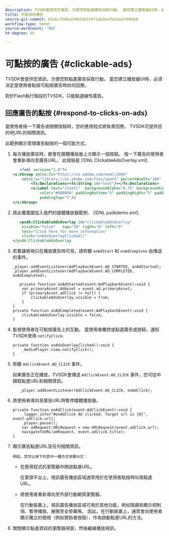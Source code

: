 ```yaml
---
description: TVSDK會提供您資訊，方便您對點進廣告採取行動。 當您建立播放器UI時，必須決定當使用者點按可點按廣告時如何回應。
title: 可點按的廣告
source-git-commit: 02ebc3548a254b2a6554f1ab34afbb3ea5f09bb8
workflow-type: tm+mt
source-wordcount: '362'
ht-degree: 0%

---
```


# 可點按的廣告 {#clickable-ads}

TVSDK會提供您資訊，方便您對點進廣告採取行動。 當您建立播放器UI時，必須決定當使用者點按可點按廣告時如何回應。

對於Flash執行階段的TVSDK，只能點選線性廣告。

## 回應廣告的點按 {#respond-to-clicks-on-ads}

當使用者按一下廣告或相關按鈕時，您的應用程式將負責回應。 TVSDK可提供目的地URL的相關資訊。

此範例顯示管理廣告點按的一個可能方式。

1. 每次播放廣告時，都會在媒體播放器上方顯示一個按鈕。 按一下廣告的使用者會重新導向至廣告URL。 此按鈕是 [!DNL ClickableAdsOverlay.xml].

   ```xml
      <?xml version="1.0"?> 
   <s:VGroup xmlns:fx="https://ns.adobe.com/mxml/2009"  
       xmlns:s="library://ns.adobe.com/flex/spark" percentWidth="100" horizontalAlign="center">     
           <fx:Declarations><fx:String id="text"/></fx:Declarations> 
           <s:Label text="{text}"  backgroundAlpha="0.75" backgroundColor="#DEDEDE"  
               color="#000000" paddingBottom="5" paddingRight="5" paddingLeft="5"  
               paddingTop="5"/> 
   </s:VGroup>
   ```

1. 將此覆蓋圖加入我們的媒體播放器範例、 [!DNL psdkdemo.xml].

   ```xml
      <psdk:ClickableAdsOverlay id="clickableAdsOverlay"  
       visible="false"   top="10" right="0" left="0"  
       text="Click here for more information"   
       click="onAdsOverlayClicked()" 
   </psdk:ClickableAdsOverlay
   ```

1. 若要讓檢視只在播放廣告時可見，請聆聽 `onAdStart` 和 `onAdComplete` 由傳送的事件。

   ```
   _player.addEventListener(AdPlaybackEvent.AD_STARTED, onAdStarted); 
   _player.addEventListener(AdPlaybackEvent.AD_COMPLETED, onAdCompleted); 
   ```

   ```
      private function onAdStarted(event:AdPlaybackEvent):void { 
       var primaryAsset:AdAsset = event.ad.primaryAsset; 
       if (primaryAsset.adClick != null) { 
           clickableAdsOverlay.visible = true;  
       } 
   } 
   private function onAdCompleted(event:AdPlaybackEvent):void { 
       clickableAdsOverlay.visible = false; 
   }
   ```

1. 監視使用者在可點按廣告上的互動。 當使用者觸控或點選廣告或按鈕，通知TVSDK使用 `notifyClick`.

   ```
   private function onAdsOverlayClicked():void {     
       _mediaPlayer.view.notifyClick(); 
   }
   ```

1. 聆聽 `AdclickEvent.AD_CLICK` 事件。

   如果廣告正在播放，TVSDK會傳送 `AdClickEvent.AD_CLICK` 事件，您可從中擷取點進URL和相關資訊。

   ```
      _player.addEventListener(AdClickEvent.AD_CLICK, onAdClick);
   ```

1. 將使用者導向至廣告URL時暫停媒體播放器。

   ```
   private function onAdClick(event:AdClickEvent):void { 
       _logger.info("#onAdClick Ad clicked. Target url is {0}", event.adClick.url);  
       _player.pause(); 
       var adRequest:URLRequest = new URLRequest(event.adClick.url); 
       navigateToURL(adRequest, event.adClick.title); 
   }
   ```

1. 顯示廣告點進URL及任何相關資訊。

       例如，您可以用下列其中一種方式來顯示它：
   
   * 在應用程式的瀏覽器中開啟點進URL。

     在案頭平台上，視訊廣告播放區域通常用於在使用者點按時叫用點進URL。
   * 將使用者重新導向至外部行動網頁瀏覽器。

     在行動裝置上，視訊廣告播放區域可用於其他功能，例如隱藏和顯示控制項、暫停播放、展開至全熒幕等。 因此，在行動裝置上，通常會向使用者顯示獨立的檢視（例如贊助者按鈕），作為啟動點進URL的方法。

1. 關閉顯示點進資訊的瀏覽器視窗，然後繼續播放視訊。
